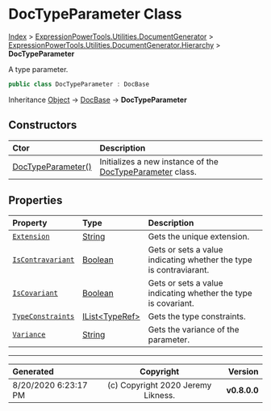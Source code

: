 ﻿# DocTypeParameter Class

[Index](../index.md) > [ExpressionPowerTools.Utilities.DocumentGenerator](ExpressionPowerTools.Utilities.DocumentGenerator.a.md) > [ExpressionPowerTools.Utilities.DocumentGenerator.Hierarchy](ExpressionPowerTools.Utilities.DocumentGenerator.Hierarchy.n.md) > **DocTypeParameter**

A type parameter.

```csharp
public class DocTypeParameter : DocBase
```

Inheritance [Object](https://docs.microsoft.com/dotnet/api/system.object) → [DocBase](ExpressionPowerTools.Utilities.DocumentGenerator.Hierarchy.DocBase.cs.md) → **DocTypeParameter**

## Constructors

| Ctor | Description |
| :-- | :-- |
| [DocTypeParameter()](ExpressionPowerTools.Utilities.DocumentGenerator.Hierarchy.DocTypeParameter.ctor.md#doctypeparameter) | Initializes a new instance of the [DocTypeParameter](ExpressionPowerTools.Utilities.DocumentGenerator.Hierarchy.DocTypeParameter.cs.md) class. |
## Properties

| Property | Type | Description |
| :-- | :-- | :-- |
| [`Extension`](ExpressionPowerTools.Utilities.DocumentGenerator.Hierarchy.DocTypeParameter.Extension.prop.md) | [String](https://docs.microsoft.com/dotnet/api/system.string) | Gets the unique extension. |
| [`IsContravariant`](ExpressionPowerTools.Utilities.DocumentGenerator.Hierarchy.DocTypeParameter.IsContravariant.prop.md) | [Boolean](https://docs.microsoft.com/dotnet/api/system.boolean) | Gets or sets a value indicating whether the type is contraviarant. |
| [`IsCovariant`](ExpressionPowerTools.Utilities.DocumentGenerator.Hierarchy.DocTypeParameter.IsCovariant.prop.md) | [Boolean](https://docs.microsoft.com/dotnet/api/system.boolean) | Gets or sets a value indicating whether the type is covariant. |
| [`TypeConstraints`](ExpressionPowerTools.Utilities.DocumentGenerator.Hierarchy.DocTypeParameter.TypeConstraints.prop.md) | [IList&lt;TypeRef>](https://docs.microsoft.com/dotnet/api/system.collections.generic.ilist-1) | Gets the type constraints. |
| [`Variance`](ExpressionPowerTools.Utilities.DocumentGenerator.Hierarchy.DocTypeParameter.Variance.prop.md) | [String](https://docs.microsoft.com/dotnet/api/system.string) | Gets the variance of the parameter. |


---

| Generated | Copyright | Version |
| :-- | :-: | --: |
| 8/20/2020 6:23:17 PM | (c) Copyright 2020 Jeremy Likness. | **v0.8.0.0** |
